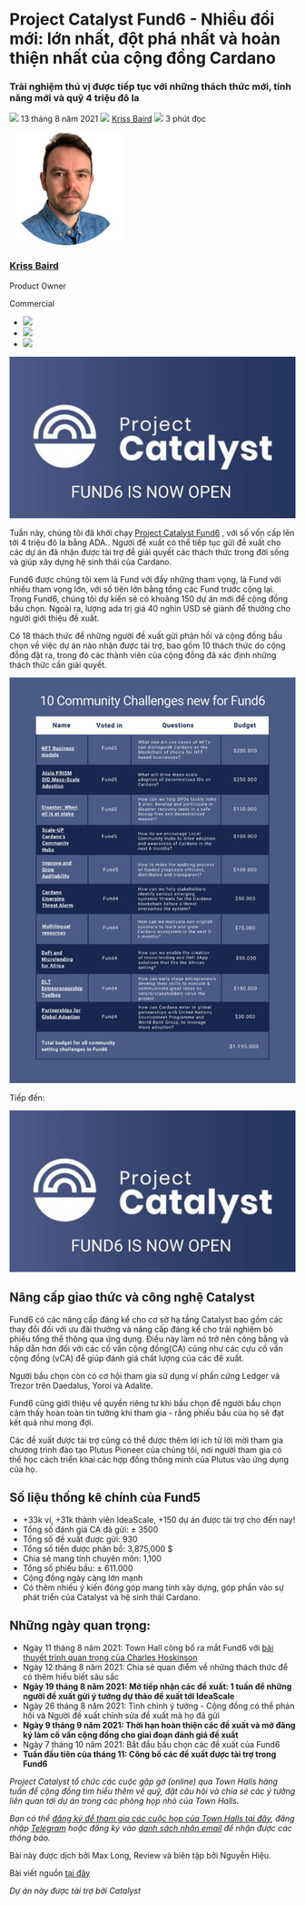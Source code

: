 # Project Catalyst Fund6 - Nhiều đổi mới: lớn nhất, đột phá nhất và hoàn thiện nhất của cộng đồng Cardano

### **Trải nghiệm thú vị được tiếp tục với những thách thức mới, tính năng mới và quỹ 4 triệu đô la**

![](img/2021-08-13-project-catalyst-fund-6-our-biggest-boldest-and-best-cardano-community-innovation-fund-yet.002.png) 13 tháng 8 năm 2021 ![](img/2021-08-13-project-catalyst-fund-6-our-biggest-boldest-and-best-cardano-community-innovation-fund-yet.002.png) [Kriss Baird](tmp//en/blog/authors/kriss-braid/page-1/) ![](img/2021-08-13-project-catalyst-fund-6-our-biggest-boldest-and-best-cardano-community-innovation-fund-yet.003.png) 3 phút đọc

![Kriss Baird](img/2021-08-13-project-catalyst-fund-6-our-biggest-boldest-and-best-cardano-community-innovation-fund-yet.004.png)[](tmp//en/blog/authors/kriss-braid/page-1/)

### [**Kriss Baird**](tmp//en/blog/authors/kriss-braid/page-1/)

Product Owner

Commercial

- ![](img/2021-08-13-project-catalyst-fund-6-our-biggest-boldest-and-best-cardano-community-innovation-fund-yet.005.png)[](mailto:kriss.baird@iohk.io "Email")
- ![](img/2021-08-13-project-catalyst-fund-6-our-biggest-boldest-and-best-cardano-community-innovation-fund-yet.006.png)[](tmp/linkedin.com/in/krissbaird "LinkedIn")
- ![](img/2021-08-13-project-catalyst-fund-6-our-biggest-boldest-and-best-cardano-community-innovation-fund-yet.007.png)[](https://twitter.com/krissbaird "Twitter")

![Project Catalyst Fund6 - Nhiều đổi mới: lớn nhất, đột phá nhất và hoàn thiện nhất của cộng đồng Cardano](img/2021-08-13-project-catalyst-fund-6-our-biggest-boldest-and-best-cardano-community-innovation-fund-yet.008.jpeg)

Tuần này, chúng tôi đã khởi chạy [Project Catalyst Fund6](https://bit.ly/3ACVEEP) , với số vốn cấp lên tới 4 triệu đô la bằng ADA.. Người đề xuất có thể tiếp tục gửi đề xuất cho các dự án đã nhận được tài trợ để giải quyết các thách thức trong đời sống và giúp xây dựng hệ sinh thái của Cardano.

Fund6 được chúng tôi xem là Fund với đầy những tham vọng, là Fund với nhiều tham vọng lớn, với số tiên lớn bằng tổng các Fund trước cộng lại. Trong Fund6, chúng tôi dự kiến sẽ có khoảng 150 dự án mới để cộng đồng bầu chọn. Ngoài ra, lượng ada trị giá 40 nghìn USD sẽ giành để thưởng cho người giới thiệu đề xuất.

Có 18 thách thức để những người đề xuất gửi phản hồi và cộng đồng bầu chọn về việc dự án nào nhận được tài trợ, bao gồm 10 thách thức do cộng đồng đặt ra, trong đó các thành viên của cộng đồng đã xác định những thách thức cần giải quyết.

![](img/2021-08-13-project-catalyst-fund-6-our-biggest-boldest-and-best-cardano-community-innovation-fund-yet.009.png)

Tiếp đến:

![](img/2021-08-13-project-catalyst-fund-6-our-biggest-boldest-and-best-cardano-community-innovation-fund-yet.008.jpeg)

## **Nâng cấp giao thức và công nghệ Catalyst**

Fund6 có các nâng cấp đáng kể cho cơ sở hạ tầng Catalyst bao gồm các thay đổi đối với ưu đãi thưởng và nâng cấp đáng kể cho trải nghiệm bỏ phiếu tổng thể thông qua ứng dụng. Điều này làm nó trở nên công bằng và hấp dẫn hơn đối với các cố vấn cộng đồng(CA) cũng như các cựu cố vấn cộng đồng (vCA) để giúp đánh giá chất lượng của các đề xuất.

Người bầu chọn còn có cơ hội tham gia sử dụng ví phần cứng Ledger và Trezor trên Daedalus, Yoroi và Adalite.

Fund6 cũng giới thiệu về quyền riêng tư khi bầu chọn để người bầu chọn cảm thấy hoàn toàn tin tưởng khi tham gia - rằng phiếu bầu của họ sẽ đạt kết quả như mong đợi.

Các đề xuất được tài trợ cũng có thể được thêm lợi ích từ lời mời tham gia chương trình đào tạo Plutus Pioneer của chúng tôi, nơi người tham gia có thể học cách triển khai các hợp đồng thông minh của Plutus vào ứng dụng của họ.

## **Số liệu thống kê chính của Fund5**

- +33k ví, +31k thành viên IdeaScale, +150 dự án được tài trợ cho đến nay!
- Tổng số đánh giá CA đã gửi: ± 3500
- Tổng số đề xuất được gửi: 930
- Tổng số tiền được phân bổ: 3,875,000 $
- Chia sẻ mang tính chuyên môn: 1,100
- Tổng số phiếu bầu: ± 611.000
- Cộng đồng ngày càng lớn mạnh
- Có thêm nhiều ý kiến đóng góp mang tính xây dựng, góp phần vào sự phát triển của Catalyst và hệ sinh thái Cardano.

## **Những ngày quan trọng:**

- Ngày 11 tháng 8 năm 2021: Town Hall công bố ra mắt Fund6 với [bài thuyết trình quan trọng của Charles Hoskinson](https://youtu.be/crs3lVaGejY)
- Ngày 12 tháng 8 năm 2021: Chia sẻ quan điểm về những thách thức để có thêm hiểu biết sâu sắc
- **Ngày 19 tháng 8 năm 2021: Mở tiếp nhận các đề xuất: 1 tuần để những người đề xuất gửi ý tưởng dự thảo đề xuất tới IdeaScale**
- Ngày 26 tháng 8 năm 2021: Tinh chỉnh ý tưởng - Cộng đồng có thể phản hồi và Người đề xuất chỉnh sửa đề xuất mà họ đã gửi
- **Ngày 9 tháng 9 năm 2021: Thời hạn hoàn thiện các đề xuất và mở đăng ký làm cố vấn cộng đồng cho giai đoạn đánh giá đề xuất**
- Ngày 7 tháng 10 năm 2021: Bắt đầu bầu chọn các đề xuất của Fund6
- **Tuần đầu tiên của tháng 11: Công bố các đề xuất được tài trợ trong Fund6**

*Project Catalyst tổ chức các cuộc gặp gỡ (online) qua Town Halls hàng tuần để cộng đồng tìm hiểu thêm về quỹ, đặt câu hỏi và chia sẻ các ý tưởng liên quan tới dự án trong các phòng họp nhỏ của Town Halls.*

*Bạn có thể [đăng ký để tham gia các cuộc họp của Town Halls tại đây](https://bit.ly/3rCicSR), đăng nhập [Telegram](https://t.me/cardanocatalyst) hoặc đăng ký vào [danh sách nhận email](https://bit.ly/3dSZJvx) để nhận được các thông báo.* 

Bài này được dịch bởi Max Long, Review và biên tập bởi  Nguyễn Hiệu. 

Bài viết nguồn [tại đây](https://iohk.io/en/blog/posts/2021/08/13/project-catalyst-fund-6-our-biggest-boldest-and-best-cardano-community-innovation-fund-yet/)

*Dự án này được tài trợ bởi Catalyst*
